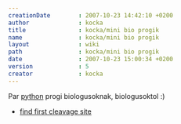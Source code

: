 ```yaml
---
creationDate        : 2007-10-23 14:42:10 +0200 
author              : kocka 
title               : kocka/mini bio progik 
name                : kocka/mini bio progik 
layout              : wiki 
path                : kocka/mini bio progik 
date                : 2007-10-23 15:00:34 +0200 
version             : 5 
creator             : kocka 
---
```

Par [python](../python.html) progi biologusoknak, biologusoktol :)

*   [find first cleavage site](http://jhacks.anzix.net/space/kocka/mini+bio+progik/first_cleavage_site.py)
